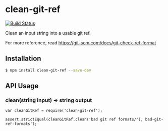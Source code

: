 # clean-git-ref

[![Build Status](https://travis-ci.org/TheSavior/clean-git-ref.svg)](https://travis-ci.org/TheSavior/clean-git-ref)

Clean an input string into a usable git ref. 

For more reference, read https://git-scm.com/docs/git-check-ref-format

## Installation

```sh
$ npm install clean-git-ref --save-dev
```

## API Usage

### clean(string input) -> string output
```
var cleanGitRef = require('clean-git-ref');

assert.strictEqual(cleanGitRef.clean('bad git ref formats/'), bad-git-ref-formats');
```
